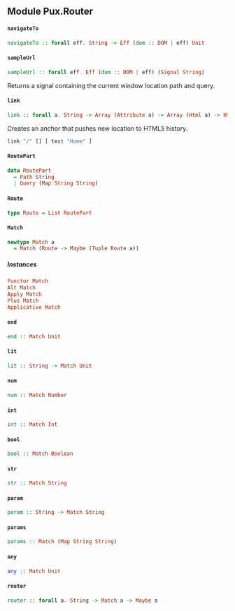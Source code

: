 ## Module Pux.Router

#### `navigateTo`

``` purescript
navigateTo :: forall eff. String -> Eff (dom :: DOM | eff) Unit
```

#### `sampleUrl`

``` purescript
sampleUrl :: forall eff. Eff (dom :: DOM | eff) (Signal String)
```

Returns a signal containing the current window location path and query.

#### `link`

``` purescript
link :: forall a. String -> Array (Attribute a) -> Array (Html a) -> Html a
```

Creates an anchor that pushes new location to HTML5 history.

```purescript
link "/" [] [ text "Home" ]
```

#### `RoutePart`

``` purescript
data RoutePart
  = Path String
  | Query (Map String String)
```

#### `Route`

``` purescript
type Route = List RoutePart
```

#### `Match`

``` purescript
newtype Match a
  = Match (Route -> Maybe (Tuple Route a))
```

##### Instances
``` purescript
Functor Match
Alt Match
Apply Match
Plus Match
Applicative Match
```

#### `end`

``` purescript
end :: Match Unit
```

#### `lit`

``` purescript
lit :: String -> Match Unit
```

#### `num`

``` purescript
num :: Match Number
```

#### `int`

``` purescript
int :: Match Int
```

#### `bool`

``` purescript
bool :: Match Boolean
```

#### `str`

``` purescript
str :: Match String
```

#### `param`

``` purescript
param :: String -> Match String
```

#### `params`

``` purescript
params :: Match (Map String String)
```

#### `any`

``` purescript
any :: Match Unit
```

#### `router`

``` purescript
router :: forall a. String -> Match a -> Maybe a
```


